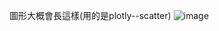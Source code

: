 圖形大概會長這樣(用的是plotly--scatter)
![image](https://github.com/user-attachments/assets/b3bc612b-6f52-4f56-869d-799bb6d2bf2a)
